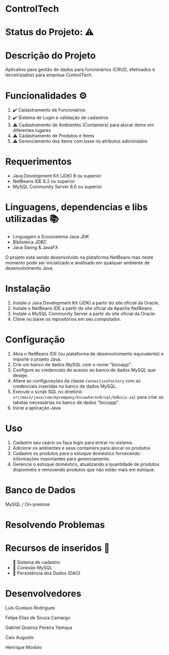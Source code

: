 <h1> ControlTech </h1>

<h1> Status do Projeto: ⚠️ </h1>

<h1>Descrição do Projeto</h1>
<p> Aplicativo para gestão de dados para funcionários (CRUD, efetivados e terceirizados) para empresa ControlTech.</p>

<h1>Funcionalidades ⚙️ </h1>
<ol>
  <li> ✔️ Cadastramento de Funcionários</li>
  <li> ✔️ Sistema de Login e validação de cadastros</li>
  <li> ⚠️ Cadastramento de Ambientes (Containers) para alocar items em diferentes lugares </li>
  <li> ⚠️ Cadastramento de Produtos e Items </li>
  <li> ⚠️ Gerenciamento dos items com base no atributos adicionados</li>
</ol>

<h1>Requerimentos</h1>
<ul>
  <li>Java Development Kit (JDK) 8 ou superior</li>
  <li>NetBeans IDE 8.2 ou superior</li>
  <li>MySQL Community Server 8.0 ou superior</li>
</ul>

<h1>Linguagens, dependencias e libs utilizadas 📚 </h1>
<ul>  
  <li> Linguagem e Ecossistema Java JDK</li>
  <li> Biblioteca JDBC </li>
  <li> Java Swing & JavaFX </li>
  </ul>
  

<p>O projeto está sendo desenvolvido na plataforma NetBeans mas neste momento pode ser inicializado e analisado em qualquer ambiente de desenvolvimento Java.</p>

<h1>Instalação</h1>
<ol>
  <li>Instale o Java Development Kit (JDK) a partir do site oficial da Oracle.</li>
  <li>Instale o NetBeans IDE a partir do site oficial da Apache NetBeans.</li>
  <li>Instale o MySQL Community Server a partir do site oficial da Oracle.</li>
  <li>Clone ou baixe os repositórios em seu computador.</li>
</ol>

<h1>Configuração</h1>
<ol>
  <li>Abra o NetBeans IDE (ou plataforma de desenvolvimento equivalente) e importe o projeto Java.</li>
  <li>Crie um banco de dados MySQL com o nome "bicoapp".</li>
  <li>Configure as credenciais de acesso ao banco de dados MySQL que deseje.</li>
  <li>Altere as configurações da classe <code>ConnectionFactory</code> com as credenciais inseridas no banco de dados MySQL.</li>
  <li>Execute o script SQL no diretório <code>src/main/java/com/mycompany/bicowherev0/sql/bdbico.sql</code> para criar as tabelas necessárias no banco de dados "bicoapp".</li>
  <li>Inicie a aplicação Java </li>
  </ol>
<h1>Uso</h1>
  <ol>
    <li>Cadastre seu usário ou faça login para entrar no sistema .</li>
    <li>Adicione os ambientes e seus containers para alocar os produtos</li>
    <li>Cadastre os  produtos para o estoque doméstico fornecendo informações importantes para gerenciamento.</li>
    <li>Gerencie o estoque doméstico, atualizando a quantidade de produtos disponíveis e removendo produtos que não estão mais em estoque.</li>
  </ol>
  <h1> Banco de Dados </h1>
  <p> MySQL / On-premise</p>
  
  <h1> Resolvendo Problemas </h1>
  
  <h1> Recursos de inseridos 🧰 </h1>
  <ul>
    <l i>📝 Sistema de cadastro  </li>
    <li>📝 Conexão MySQL  </li>
    <li>📝 Persistência dos Dados (DAO)  </li>
  </ul>
  
  <h1> Desenvolvedores </h1>
<p> Luis Gustavo Rodrigues </p>
<p> Felipe Elias de Souza Camargo </p>
<p> Gabriel Queiroz Pereira Yamaya </p>
<p> Caio Augusto </p>
<p> Henrique Modolo </p>
